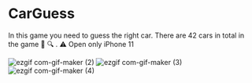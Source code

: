 # CarGuess
In this game you need to guess the right car. There are 42 cars in total in the game 🚗 🔍 . ⚠️ Open only iPhone 11

![ezgif com-gif-maker (2)](https://user-images.githubusercontent.com/101676789/203060718-cf1eab9e-0086-44b8-bff6-d5e84911cad6.gif)
![ezgif com-gif-maker (3)](https://user-images.githubusercontent.com/101676789/203060969-8d4c20f1-14b4-4304-bad6-6ecf9a4cb495.gif)
![ezgif com-gif-maker (4)](https://user-images.githubusercontent.com/101676789/203061490-dbdd82cc-89f1-40b0-b2b5-18769c0efc04.gif)
